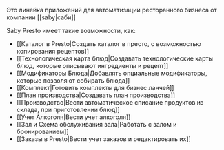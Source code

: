 Это линейка приложений для автоматизации ресторанного бизнеса от компании [[saby|саби]]

Saby Presto имеет такие возможности, как:

- [[Каталог в Presto|Создать каталог в престо, с возможностью копирования рецептов]]
- [[Технологическая карта блюд|Создавать технологические карты блюд, которые описывают ингредиенты и рецепт]]
- [[Модификаторы Блюда|Добавлять опциальные модификаторы, которые позволяют собирать блюда]]
- [[Комплект|Готовить комплекты для бизнес ланчей]]
- [[План производства|Создавать план производства]]
- [[Производство|Вести автоматическое списание продуктов из склада, при приготовлении блюд]]
- [[Учет Алкоголя|Вести учет алкоголя]]
- [[Зал и Схема обслуживания зала|Работать с залом и бронированием]]
- [[Заказы в Presto|Вести учет заказов и редактировать их]]
